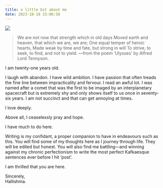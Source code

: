 ```yaml
---
title: a little bit about me
date: 2023-10-18 15:06:58
---
```

![](/images/photo.jpg)

>We are not now that strength which in old days
>Moved earth and heaven, that which we are, we are;
>One equal temper of heroic hearts,
>Made weak by time and fate, but strong in will
>To strive, to seek, to find, and not to yield. 
>—from the poem ‘Ulysses’ by Alfred Lord Tennyson.
<p>I am twenty-one years old.</p>
<p>I laugh with abandon. I have wild ambition. I have passion that often treads the fine line between impracticality and fervour. I read an awful lot. I was named after a comet that was the first to be imaged by an interplanetary spacecraft but is extremely shy and only shows itself to us once in seventy-six years. I am not succinct and that can get annoying at times.</p>
<p>I love deeply.</p>
<p>Above all, I ceaselessly pray and hope.</p>
<p>I have much to do here.</p>
<p>Writing is my confidant, a proper companion to have in endeavours such as this. You will find some of my thoughts here as I journey through life. They will be edited but honest. You will also find me battling—and winning against my chronic perfectionism to write the most perfect Kafkaesque sentences ever before I hit ‘post’.</p>
<p>I am thrilled that you are here.</p>
<p>Sincerely,<br>
Hallishma.
</p>
